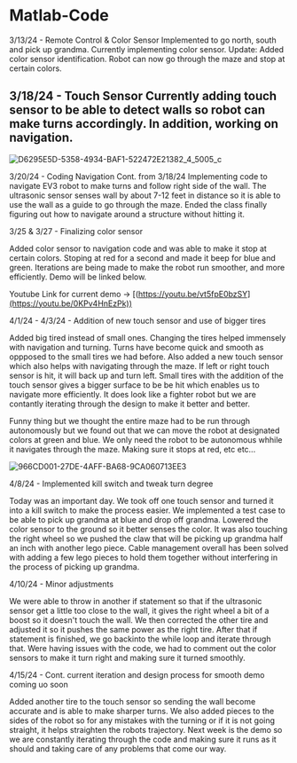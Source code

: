 # Matlab-Code

3/13/24 - Remote Control & Color Sensor
Implemented to go north, south and pick up grandma. Currently implementing color sensor.
Update: Added color sensor identification. Robot can now go through the maze and stop at certain colors. 

3/18/24 - Touch Sensor 
Currently adding touch sensor to be able to detect walls so robot can make turns accordingly.
In addition, working on navigation.
----------
![D6295E5D-5358-4934-BAF1-522472E21382_4_5005_c](https://github.com/elvis808/Matlab-Code-/assets/67409144/460c180a-5c00-44f7-87a8-1829b14e8966)

3/20/24 - Coding Navigation Cont. from 3/18/24
Implementing code to navigate EV3 robot to make turns and follow right side of the wall. The ultrasonic sensor senses wall by about 7-12 feet in distance so it is able to use the wall as a guide to go through the maze. Ended the class finally figuring out how to navigate around a structure without hitting it.

3/25 & 3/27 - Finalizing color sensor

Added color sensor to navigation code and was able to make it stop at certain colors. Stoping at red for a second and made it beep for blue and green. Iterations are being made to make the robot run smoother, and more efficiently. Demo will be linked below.

Youtube Link for current demo -> [(https://youtu.be/vt5fpE0bzSY](https://youtu.be/0KPv4HnEzPk))

4/1/24 - 4/3/24 - Addition of new touch sensor and use of bigger tires

Added big tired instead of small ones. Changing the tires helped immensely with navigation and turning. Turns have become quick and smooth as oppposed to the small tires we had before. Also added a new touch sensor which also helps with navigating through the maze. If left or right touch sensor is hit, it will back up and turn left. Small tires with the addition of the touch sensor gives a bigger surface to be be hit which enables us to navigate more efficiently. It does look like a fighter robot but we are contantly iterating through the design to make it better and better. 

Funny thing but we thought the entire maze had to be run through autonomously but we found out that we can move the robot at designated colors at green and blue. We only need the robot to be autonomous whhile it navigates through the maze. Making sure it stops at red, etc etc...

![966CD001-27DE-4AFF-BA68-9CA060713EE3](https://github.com/elvis808/Matlab-Code-/assets/67409144/68c37703-e70f-406d-9d05-56e633180c08)

4/8/24 - Implemented kill switch and tweak turn degree

Today was an important day. We took off one touch sensor and turned it into a kill switch to make the process easier. We implemented a test case to be able to pick up grandma at blue and drop off grandma. Lowered the color sensor to the ground so it better senses the color. It was also touching the right wheel so we pushed the claw that will be picking up grandma half an inch with another lego piece. Cable management overall has been solved with adding a few lego pieces to hold them together without interfering in the process of picking up grandma.

4/10/24 - Minor adjustments

We were able to throw in another if statement so that if the ultrasonic sensor get a little too close to the wall, it gives the right wheel a bit of a boost so it doesn't touch the wall. We then corrected the other tire and adjusted it so it pushes the same power as the right tire. After that if statement is finished, we go backinto the while loop and iterate through that. Were having issues with the code, we had to comment out the color sensors to make it turn right and making sure it turned smoothly. 

4/15/24 - Cont. current iteration and design process for smooth demo coming uo soon

Added another tire to the touch sensor so sending the wall become accurate and is able to make sharper turns. We also added pieces to the sides of the robot so for any mistakes with the turning or if it is not going straight, it helps straighten the robots trajectory. Next week is the demo so we are constantly iterating through the code and making sure it runs as it should and taking care of any problems that come our way.
